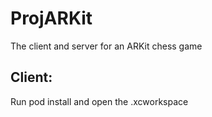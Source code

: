 # ProjARKit
The client and server for an ARKit chess game

## Client:
Run pod install and open the .xcworkspace
